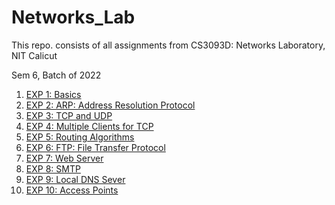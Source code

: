 # Networks_Lab
This repo. consists of all assignments from CS3093D: Networks Laboratory, NIT Calicut 

Sem 6, Batch of 2022

1. [EXP 1:  Basics](https://github.com/vasanthkumar18/Networks_Lab/tree/main/EXP%201)
2. [EXP 2:  ARP: Address Resolution Protocol](https://github.com/vasanthkumar18/Networks_Lab/tree/main/EXP%202)
3. [EXP 3:  TCP and UDP](https://github.com/vasanthkumar18/TCP-and-UDP)
4. [EXP 4:  Multiple Clients for TCP](https://github.com/vasanthkumar18/TCPmultipleclients)
5. [EXP 5:  Routing Algorithms](https://github.com/vasanthkumar18/Networks_Lab/tree/main/EXP%205)
6. [EXP 6:  FTP: File Transfer Protocol](https://github.com/vasanthkumar18/File-Transfer-Protocol-FTP)
7. [EXP 7:  Web Server](https://github.com/vasanthkumar18/Networks_Lab/tree/main/EXP%207)
8. [EXP 8:  SMTP](https://github.com/vasanthkumar18/Networks_Lab/tree/main/EXP%208)
9. [EXP 9:  Local DNS Sever](https://github.com/vasanthkumar18/Networks_Lab/tree/main/EXP%209)
10. [EXP 10:  Access Points](https://github.com/vasanthkumar18/Networks_Lab/tree/main/EXP%2010)
